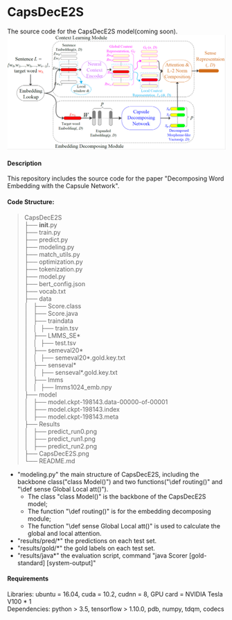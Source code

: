 # CapsDecE2S
The source code for the CapsDecE2S model(coming soon).
![The structure of CapsDecE2S model.](https://github.com/Gdls/CapsDecE2S/blob/master/CapsDecE2S.png)

#### Description
This repository includes the source code for the paper "Decomposing Word Embedding with the Capsule Network".

#### Code Structure:
>CapsDecE2S<br>
├── __init__.py<br>
├── train.py<br>
├── predict.py<br>
├── modeling.py<br>
├── match_utils.py<br>
├── optimization.py<br>
├── tokenization.py<br>
├── model.py<br>
├── bert_config.json<br>
├── vocab.txt<br>
├── data<br>
│   ├── Score.class<br>
│   ├── Score.java<br>
│   ├── traindata<br>
│   │  ├── train.tsv<br>
│   ├── LMMS_SE\*<br>
│   │  ├── test.tsv<br>
│   ├── semeval20\*<br>
│   │  ├── semeval20\*.gold.key.txt<br>
│   ├── senseval\*<br>
│   │  ├── senseval\*.gold.key.txt<br>
│   ├── lmms<br>
│   │  ├── lmms1024_emb.npy<br>
├── model<br>
│   ├── model.ckpt-198143.data-00000-of-00001<br>
│   ├── model.ckpt-198143.index<br>
│   ├── model.ckpt-198143.meta<br>
├── Results<br>
│   ├── predict_run0.png<br>
│   ├── predict_run1.png<br>
│   ├── predict_run2.png<br>
├── CapsDecE2S.png<br>
└── README.md<br>

* "modeling.py" the main structure of CapsDecE2S, including the backbone class("class Model()") and two functions("\def routing()" and "\def sense Global Local att()").<br> 
	* The class "class Model()" is the backbone of the CapsDecE2S model;<br>
	* The function "\def routing()" is for the embedding decomposing module;<br>
	* The function "\def sense Global Local att()" is used to calculate the global and local attention.<br>
* "results/pred/\*" the predictions on each test set.<br>
* "results/gold/\*" the gold labels on each test set.<br>
* "results/java\*" the evaluation script, command "java Scorer [gold-standard] [system-output]"<br>

#### Requirements
Libraries: ubuntu = 16.04, cuda = 10.2, cudnn = 8, GPU card = NVIDIA Tesla V100 * 1<br>
Dependencies: python > 3.5, tensorflow > 1.10.0, pdb, numpy, tdqm, codecs<br>